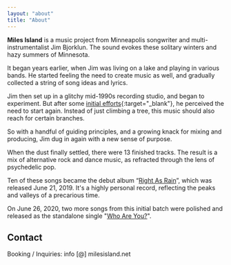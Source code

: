 ```yaml
---
layout: "about"
title: "About"
---
```


**Miles Island** is a music project from Minneapolis songwriter and
multi-instrumentalist Jim Bjorklun. The sound evokes these solitary winters and
hazy summers of Minnesota.

It began years earlier, when Jim was living on a lake and playing in various
bands. He started feeling the need to create music as well, and gradually
collected a string of song ideas and lyrics.

Jim then set up in a glitchy mid-1990s recording studio, and began to
experiment. But after some
[initial efforts](https://store.jamesland.net/album/after-the-fact){:target="_blank"},
he perceived the need to start again. Instead of just climbing a tree, this
music should also reach for certain branches.

So with a handful of guiding principles, and a growing knack for mixing and
producing, Jim dug in again with a new sense of purpose.

When the dust finally settled, there were 13 finished tracks. The result is a
mix of alternative rock and dance music, as refracted through the lens of
psychedelic pop.

Ten of these songs became the debut album
“[Right As Rain](https://miles1sland.bandcamp.com/album/right-as-rain)”,
which was released June 21, 2019. It's a highly personal record, reflecting the
peaks and valleys of a precarious time.

On June 26, 2020, two more songs from this initial batch were polished and
released as the standalone single
"[Who Are You?](https://miles1sland.bandcamp.com/album/who-are-you-single)".

## Contact
Booking / Inquiries: info [@] milesisland.net

